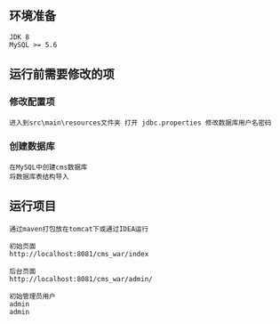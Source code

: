 ## 环境准备

```
JDK 8
MySQL >= 5.6
```

## 运行前需要修改的项

### 修改配置项

```
进入到src\main\resources文件夹 打开 jdbc.properties 修改数据库用户名密码
```

### 创建数据库

```
在MySQL中创建cms数据库
将数据库表结构导入
```

## 运行项目

```
通过maven打包放在tomcat下或通过IDEA运行

初始页面
http://localhost:8081/cms_war/index

后台页面
http://localhost:8081/cms_war/admin/

初始管理员用户
admin
admin
```

